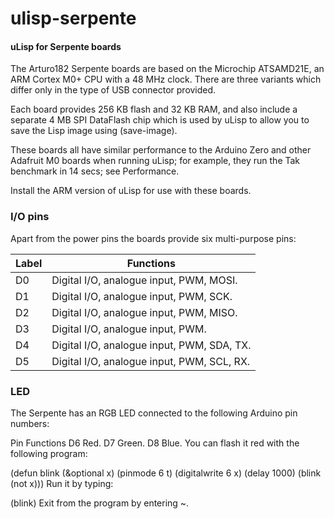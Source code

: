 # ulisp-serpente
#### uLisp for Serpente boards

The Arturo182 Serpente boards are based on the Microchip ATSAMD21E, an ARM Cortex M0+ CPU with a 48 MHz clock. There are three variants which differ only in the type of USB connector provided.

Each board provides 256 KB flash and 32 KB RAM, and also include a separate 4 MB SPI DataFlash chip which is used by uLisp to allow you to save the Lisp image using (save-image).

These boards all have similar performance to the Arduino Zero and other Adafruit M0 boards when running uLisp; for example, they run the Tak benchmark in 14 secs; see Performance.

Install the ARM version of uLisp for use with these boards.

### I/O pins

Apart from the power pins the boards provide six multi-purpose pins:

| Label | Functions |
| ----- | --------- |
| D0 | Digital I/O, analogue input, PWM, MOSI. |
| D1 | Digital I/O, analogue input, PWM, SCK. |
| D2 | Digital I/O, analogue input, PWM, MISO. |
| D3 | Digital I/O, analogue input, PWM. |
| D4 | Digital I/O, analogue input, PWM, SDA, TX. |
| D5 | Digital I/O, analogue input, PWM, SCL, RX. |

### LED

The Serpente has an RGB LED connected to the following Arduino pin numbers:

Pin	Functions
D6	Red. 
D7	Green.
D8	Blue.
You can flash it red with the following program:

(defun blink (&optional x)
  (pinmode 6 t)
  (digitalwrite 6 x)
  (delay 1000)
  (blink (not x)))
Run it by typing:

(blink)
Exit from the program by entering ~.
